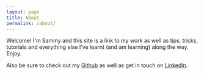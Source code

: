 ```yaml
---
layout: page
title: About
permalink: /about/
---
```


Welcome! I'm Sammy and this site is a link to my work as well as tips, tricks, tutorials and everything else I've learnt (and am learning) along the way. Enjoy.

Also be sure to check out my
[Github](https://github.com/mghendi/)
    as well as get in touch on
[LinkedIn](https://www.linkedin.com/in/mwamburi/).